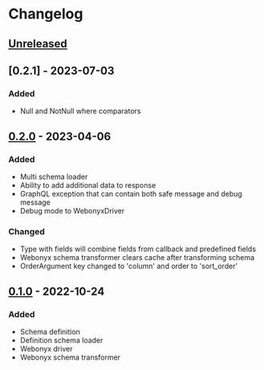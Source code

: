 # Changelog

## [Unreleased]

## [0.2.1] - 2023-07-03
### Added
- Null and NotNull where comparators

## [0.2.0] - 2023-04-06
### Added
- Multi schema loader
- Ability to add additional data to response
- GraphQL exception that can contain both safe message and debug message
- Debug mode to WebonyxDriver

### Changed
- Type with fields will combine fields from callback and predefined fields
- Webonyx schema transformer clears cache after transforming schema 
- OrderArgument key changed to 'column' and order to 'sort_order'

## [0.1.0] - 2022-10-24
### Added
- Schema definition
- Definition schema loader
- Webonyx driver
- Webonyx schema transformer

[Unreleased]: https://github.com/efabrica-team/graphql/compare/0.2.0...main
[0.2.0]: https://github.com/efabrica-team/graphql/compare/0.1.0...0.2.0
[0.1.0]: https://github.com/efabrica-team/graphql/compare/0.0.0...0.1.0
